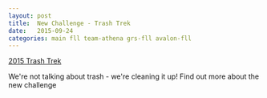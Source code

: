 ```yaml
---
layout: post
title:  New Challenge - Trash Trek
date:   2015-09-24
categories: main fll team-athena grs-fll avalon-fll
---
```


<a href="http://www.firstlegoleague.org/challenge/2015trashtrek">2015 Trash Trek</a>
<p>We're not talking about trash - we're cleaning it up! Find out more about the new challenge</p>
<img scr="http://www.firstlegoleague.org/sites/default/files/Challenge/TRASH-TREK/TrashTrek_FNL.jpg">
